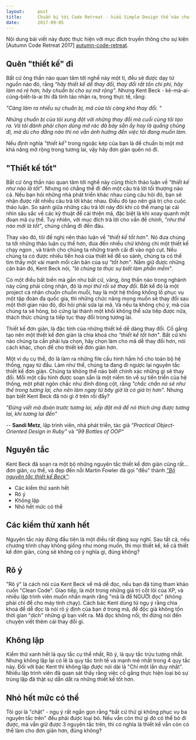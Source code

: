 ```yaml
---
layout:     post
title:      Chuẩn bị tới Code Retreat - hiểu Simple Design thế nào cho đúng?
date:       2017-09-05
---
```


Nội dung bài viết này được thực hiện với mục đích truyền thông cho sự kiện [Autumn Code Retreat 2017]
[autumn-code-retreat].

Quên "thiết kế" đi
---

Bất cứ ông thần nào quan tâm tới nghề này một tí, đều sẽ được dạy từ nguồn nào đó, rằng *"hãy thiết
kế dễ thay đổi, thay đổi rất tốn chi phí, hãy làm nó rẻ hơn, hãy chuẩn bị cho sự mở rộng"*. Nhưng 
Kent Beck - kẻ-mà-ai-cũng-biết-là-ai thì đã tỉnh táo nhận ra, trong thực tế, rằng:

*"Càng làm ra nhiều sự chuẩn bị, mã của tôi càng khó thay đổi. "*

*Những chuẩn bị của tôi xung đột với những thay đổi mà cuối cùng tôi tạo ra. Và tôi đành phải chọn
dùng mớ rác đã bày sẵn ấy hay là quẳng chúng đi, mà dù cho đằng nào thì nó vẫn ảnh hưởng đến 
việc tôi đang muốn làm.*

Nếu định nghĩa *"thiết kế"* trong ngoặc kép của bạn là để chuẩn bị một mớ khả năng mở rộng trong 
tương lai, vậy hãy đơn giản quên nó đi.


"Thiết kế tốt"
---

Bất cứ ông thần nào quan tâm tới nghề này cũng thích thảo luận về *"thiết kế như nào là tốt"*.
Nhưng nó chẳng thể đi đến một câu trả lời tối thượng nào cả. Nếu bạn hỏi những nhà phát triển khác 
nhau cùng câu hỏi đó, bạn sẽ nhận được rất nhiều câu trả lời khác nhau. Điều đó tạo nên giá trị 
 cho cuộc thảo luận. So sánh giữa những câu trả lời này đôi khi có thể mang 
lại cái nhìn sâu sắc về các kỹ thuật để cải thiện mã, đặc biệt là khi xoay quanh một 
đoạn mã cụ thể. Tuy nhiên, với mục đích trả lời cho vấn đề chính, *"như thế nào mới là tốt"*, chúng 
chẳng đi đến đâu.

Thay vào đó, tôi đề nghị nên thảo luận về *"thiết kế tốt hơn"*. Nó đưa chúng ta tới những thảo luận 
cụ thể hơn, đưa đến nhiều chứ không chỉ một thiết kế chạy ngon , và tránh cho chúng ta những 
tranh cãi đi vào ngõ cụt. Nếu chúng ta có được nhiều tiến hoá của thiết kế để so sánh, chúng ta có thể tìm 
thấy một vài manh mối căn bản của sự *"tốt hơn"*. Nắm giữ được những căn bản đó, Kent Beck nói, *"là
chúng ta thực sự biết làm phần mềm"*.

Có một điều bất biến mà gần như bất cứ, vâng, ông thần nào trong nghành này cũng phải công nhận, đó là 
*mọi thứ rồi sẽ thay đổi*. Bất kể đó là một project cá nhân chuồn chuồn muỗi, hay là một hệ thống 
khổng lồ phục vụ một tập đoàn đa quốc gia, thì những chức năng mong muốn sẽ thay đổi sau một thời
gian nào đó, đòi hỏi phải sửa lại mã. Và nếu ta không chú ý, mã của chúng ta sẽ hỏng, bó cứng lại 
thành một khối không thể sửa tiếp được nữa, thách thức chúng ta tiếp tục thay đổi trong tương lai.

Thiết kế đơn giản, là đặc tính của những thiết kế dễ dàng thay đổi. Cố gắng tạo nên một thiết kế 
đơn giản là chìa khoá cho *"thiết kế tốt hơn"*. Bất cứ khi nào chúng ta cần phải lựa chọn, hãy chọn
làm cho mã dễ thay đổi hơn, nói cách khác, chọn để cho thiết kế đơn giản hơn.

Một ví dụ cụ thể, đó là làm ra những file cấu hình hầm hố cho toàn bộ hệ thống, ngay từ đầu. Làm như thế,
chúng ta đang đi ngược lại nguyên tắc thiết kế đơn giản. Chúng ta không thể nào biết chính xác những gì sẽ thay 
đổi. Mỗi một cấu hình được soạn sẵn là một niềm tin về sự tiến triển của hệ thống,
một phát ngôn chắc như đinh đóng cột, rằng *"chắc chắn nó sẽ như thế trong tương lại, cho nên làm 
ngay từ bây giờ là có giá trị hơn"*. Nhưng bạn biết Kent Beck đã nói gì ở trên rồi đấy?

*"Đừng viết mã đoán trước tương lai, xếp đặt mã để nó thích ứng được tương lai, khi tương lai đến"* 

-- **Sandi Metz**, lập trình viên, nhà phát triển, tác giả *"Practical Object-Oriented Design in Ruby"* 
và *"99 Bottles of OOP"*

Nguyên tắc
---

Kent Beck đã soạn ra một bộ những nguyên tắc thiết kế đơn giản cũng rất... đơn giản, cụ thể, và 
đẹp đến nỗi Martin Fowler đã gọi "đểu" thành [*"Bộ nguyên tắc thiết kế Beck"*][beck-rules]:

- Các kiểm thử xanh hết
- Rõ ý
- Không lặp
- Nhỏ hết mức có thể

Các kiểm thử xanh hết 
---

Nguyên tắc này đứng đầu tiên là một điều rất đáng suy nghĩ. Sau tất cả, nếu chương trình chạy không
giống như mong muốn, thì mọi thiết kế, kể cả thiết kế đơn giản, cũng sẽ không có ý nghĩa gì, đúng 
không?

Rõ ý
---

"Rõ ý" là cách nói của Kent Beck về mã dễ đọc, nếu bạn đã từng tham khảo cuốn "Clean Code". Giao 
tiếp, là một trong những giá trị cốt lõi của XP, và nhiều lập trình viên muốn nhấn mạnh rằng "mã 
là để NGƯỜI đọc" (không phải chỉ để cho máy tính chạy). Cách bác Kent dùng từ ngụ ý rằng chìa khoá 
để dễ đọc là nói rõ ý định của bạn ở trong mã, để độc giả không tốn thời gian "dịch" những gì 
bạn viết ra. Mã đọc không nổi, thì đừng nói đến chuyện viết thêm cái thay đổi gì.

Không lặp
---

Kiểm thử xanh hết là quy tắc cụ thể nhất, Rõ ý, là quy tắc trừu tượng nhất. Nhưng không lặp lại 
có lẽ là quy tắc tinh tế và mạnh mẽ nhất trong 4 quy tắc này. Đối với bác Kent thì không lặp được nói dài là "Chỉ 
một lần duy nhất". Nhiều lập trình viên đã quan sát thấy rằng việc cố gắng thực hiện loại bỏ 
sự trùng lặp đã thật sự dẫn dắt ra những thiết kế tốt hơn.

Nhỏ hết mức có thể
---

Tôi gọi là "chật" - ngụ ý rất ngắn gọn rằng *bất cứ thứ gì không phục vụ ba nguyên tắc trên" đều phải được loại 
bỏ. Nếu vẫn còn thứ gì đó có thể bỏ đi được, mà vẫn giữ được 3 nguyên tắc trên, 
thì có nghĩa là thiết kế vẫn còn có thể làm cho đơn giản hơn, đúng không?



[autumn-code-retreat]: http://codegym.vn/blog/autumn-coderetreat-2017/
[beck-rules]:https://martinfowler.com/bliki/BeckDesignRules.html#footnote-xp-formulation
